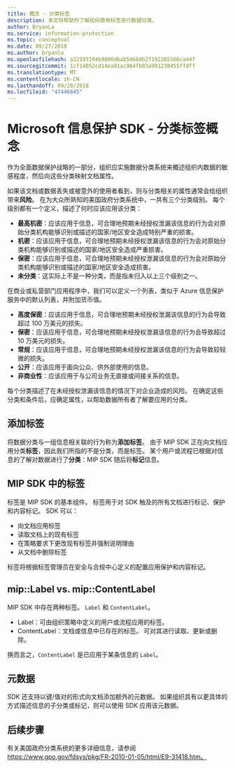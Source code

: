 ```yaml
---
title: 概念 - 分类标签
description: 本文将帮助你了解如何使用标签进行数据分类。
author: BryanLa
ms.service: information-protection
ms.topic: conceptual
ms.date: 09/27/2018
ms.author: bryanla
ms.openlocfilehash: a32193194b9806dbab5066db27192265566ca44f
ms.sourcegitcommit: 1cf14852cd14ea91ac964fb03a901238455ffdff
ms.translationtype: MT
ms.contentlocale: zh-CN
ms.lasthandoff: 09/28/2018
ms.locfileid: "47446645"
---
```

# <a name="microsoft-information-protection-sdk---classification-label-concepts"></a>Microsoft 信息保护 SDK - 分类标签概念

作为全面数据保护战略的一部分，组织应实施数据分类系统来概述组织内数据的敏感程度，然后向这些分类映射文档属性。

如果该文档或数据丢失或被意外的使用者看到，则与分类相关的属性通常会给组织带来**风险**。 在为大众所熟知的美国政府分类系统中，一共有三个分类级别。 每个级别都有一个定义，描述了何时应该应用该分类：

* **最高机密**：应该应用于信息，可合理地预期未经授权泄漏该信息的行为会对原始分类机构能够识别或描述的国家/地区安全造成特别严重的损害。
* **机密**：应该应用于信息，可合理地预期未经授权泄漏该信息的行为会对原始分类机构能够识别或描述的国家/地区安全造成严重损害。
* **保密**：应该应用于信息，可合理地预期未经授权泄漏该信息的行为会对原始分类机构能够识别或描述的国家/地区安全造成损害。
* **未分类**：这实际上不是一种分类，而是指未归入以上三个级别之一。

在商业或私营部门应用程序中，我们可以定义一个列表，类似于 Azure 信息保护服务中的默认列表，并附加货币值。

* **高度保密**：应该应用于信息，可合理地预期未经授权泄漏该信息的行为会导致超过 100 万美元的损失。
* **保密**：应该应用于信息，可合理地预期未经授权泄漏该信息的行为会导致超过 10 万美元的损失。
* **常规**：应该应用于信息，可合理地预期未经授权泄漏该信息的行为会导致较轻微的损失。
* **公开**：应该应用于面向公众、供外部使用的信息。 
* **非商业性**：应该应用于与公司业务无直接或间接关系的信息。

每个分类描述了在未经授权泄漏该信息的情况下对企业造成的风险。 在确定这些分类和条件后，应确定属性，以帮助数据所有者了解要应用的分类。

## <a name="labeling"></a>添加标签

将数据分类与一组信息相关联的行为称为**添加标签**。 由于 MIP SDK 正在向文档应用分类**标签**，因此我们所指的不是分类，而是标签。 某个用户或流程已根据对信息的了解对数据进行了**分类**：MIP SDK 随后将**标记**信息。

## <a name="labels-in-the-mip-sdk"></a>MIP SDK 中的标签

标签是 MIP SDK 的基本组件。 标签用于对 SDK 触及的所有文档进行标记、保护和内容标记。 SDK 可以：

* 向文档应用标签
* 读取文档上的现有标签
* 在策略要求下更改现有标签并强制说明理由
* 从文档中删除标签

标签将根据标签管理员在安全与合规中心定义的配置应用保护和内容标记。 

## <a name="miplabel-vs-mipcontentlabel"></a>mip::Label vs. mip::ContentLabel

MIP SDK 中存在两种标签。 `Label` 和 `ContentLabel`。

* Label：可由组织策略中定义的用户或流程应用的标签。
* ContentLabel：文档或信息中已存在的标签。 可对其进行读取、更新或删除。 

换而言之，`ContentLabel` 是已应用于某条信息的 `Label`。

## <a name="metadata"></a>元数据

SDK 还支持以键/值对的形式向文档添加额外的元数据。 如果组织具有以更具体的方式描述信息的子分类或标记，则可以使用 SDK 应用该元数据。

## <a name="next-steps"></a>后续步骤

有关美国政府分类系统的更多详细信息，请参阅 https://www.gpo.gov/fdsys/pkg/FR-2010-01-05/html/E9-31418.htm。
